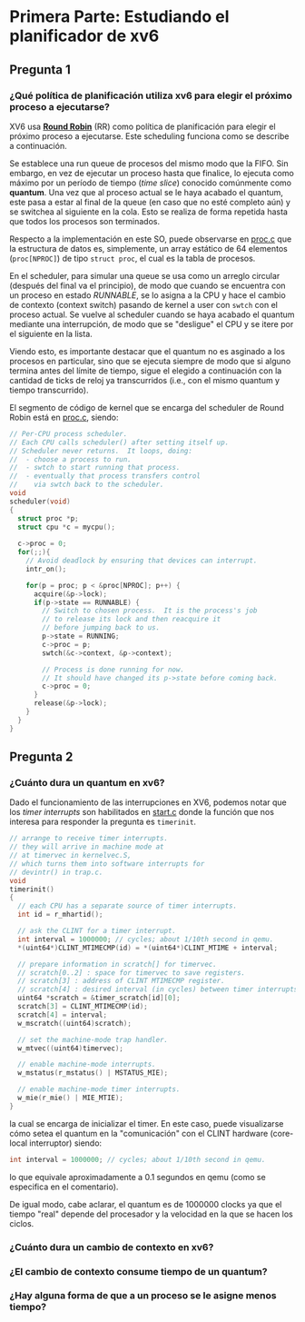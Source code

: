 # Primera Parte: Estudiando el planificador de xv6

## Pregunta 1

### ¿Qué política de planificación utiliza xv6 para elegir el próximo proceso a ejecutarse?

XV6 usa [**Round Robin**](https://pages.cs.wisc.edu/~remzi/OSTEP/cpu-sched.pdf) (RR) como política de planificación para elegir el próximo proceso a ejecutarse. Este scheduling funciona como se describe a continuación.

Se establece una run queue de procesos del mismo modo que la FIFO. Sin embargo, en vez de ejecutar un proceso hasta que finalice, lo ejecuta como máximo por un período de tiempo (*time slice*) conocido comúnmente como **quantum**. Una vez que al proceso actual se le haya acabado el quantum, este pasa a estar al final de la queue (en caso que no esté completo aún) y se switchea al siguiente en la cola.
Esto se realiza de forma repetida hasta que todos los procesos son terminados.

Respecto a la implementación en este SO, puede observarse en [proc.c](/kernel/proc.c) que la estructura de datos es, simplemente, un array estático de 64 elementos (`proc[NPROC]`) de tipo `struct proc`, el cual es la tabla de procesos.

En el scheduler, para simular una queue se usa como un arreglo circular (después del final va el principio), de modo que cuando se encuentra con un proceso en estado *RUNNABLE*, se lo asigna a la CPU y hace el cambio de contexto (context switch) pasando de kernel a user con `swtch` con el proceso actual. Se vuelve al scheduler cuando se haya acabado el quantum mediante una interrupción, de modo que se "desligue" el CPU y se itere por el siguiente en la lista.

Viendo esto, es importante destacar que el quantum no es asginado a los procesos en particular, sino que se ejecuta siempre de modo que si alguno termina antes del límite de tiempo, sigue el elegido a continuación con la cantidad de ticks de reloj ya transcurridos (i.e., con el mismo quantum y tiempo transcurrido).

El segmento de código de kernel que se encarga del scheduler de Round Robin está en [proc.c](/kernel/proc.c), siendo:

```c
// Per-CPU process scheduler.
// Each CPU calls scheduler() after setting itself up.
// Scheduler never returns.  It loops, doing:
//  - choose a process to run.
//  - swtch to start running that process.
//  - eventually that process transfers control
//    via swtch back to the scheduler.
void
scheduler(void)
{
  struct proc *p;
  struct cpu *c = mycpu();
  
  c->proc = 0;
  for(;;){
    // Avoid deadlock by ensuring that devices can interrupt.
    intr_on();

    for(p = proc; p < &proc[NPROC]; p++) {
      acquire(&p->lock);
      if(p->state == RUNNABLE) {
        // Switch to chosen process.  It is the process's job
        // to release its lock and then reacquire it
        // before jumping back to us.
        p->state = RUNNING;
        c->proc = p;
        swtch(&c->context, &p->context);

        // Process is done running for now.
        // It should have changed its p->state before coming back.
        c->proc = 0;
      }
      release(&p->lock);
    }
  }
}
```

## Pregunta 2

### ¿Cuánto dura un quantum en xv6?

Dado el funcionamiento de las interrupciones en XV6, podemos notar que los *timer interrupts* son habilitados en [start.c](/kernel/start.c) donde la función que nos interesa para responder la pregunta es `timerinit`.

```c
// arrange to receive timer interrupts.
// they will arrive in machine mode at
// at timervec in kernelvec.S,
// which turns them into software interrupts for
// devintr() in trap.c.
void
timerinit()
{
  // each CPU has a separate source of timer interrupts.
  int id = r_mhartid();

  // ask the CLINT for a timer interrupt.
  int interval = 1000000; // cycles; about 1/10th second in qemu.
  *(uint64*)CLINT_MTIMECMP(id) = *(uint64*)CLINT_MTIME + interval;

  // prepare information in scratch[] for timervec.
  // scratch[0..2] : space for timervec to save registers.
  // scratch[3] : address of CLINT MTIMECMP register.
  // scratch[4] : desired interval (in cycles) between timer interrupts.
  uint64 *scratch = &timer_scratch[id][0];
  scratch[3] = CLINT_MTIMECMP(id);
  scratch[4] = interval;
  w_mscratch((uint64)scratch);

  // set the machine-mode trap handler.
  w_mtvec((uint64)timervec);

  // enable machine-mode interrupts.
  w_mstatus(r_mstatus() | MSTATUS_MIE);

  // enable machine-mode timer interrupts.
  w_mie(r_mie() | MIE_MTIE);
}
```

la cual se encarga de inicializar el timer. En este caso, puede visualizarse cómo setea el quantum en la "comunicación" con el CLINT hardware (core-local interruptor) siendo:
```c
int interval = 1000000; // cycles; about 1/10th second in qemu.
```
lo que equivale aproximadamente a 0.1 segundos en qemu (como se especifica en el comentario).

De igual modo, cabe aclarar, el quantum es de 1000000 clocks ya que el tiempo "real" depende del procesador y la velocidad en la que se hacen los ciclos.

### ¿Cuánto dura un cambio de contexto en xv6?

### ¿El cambio de contexto consume tiempo de un quantum?

### ¿Hay alguna forma de que a un proceso se le asigne menos tiempo?